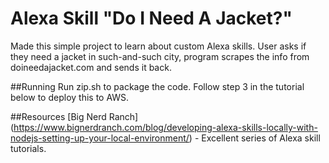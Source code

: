 # Alexa Skill "Do I Need A Jacket?"
Made this simple project to learn about custom Alexa skills. User asks if they need a jacket in such-and-such city, program scrapes the info from doineedajacket.com and sends it back.

##Running
Run zip.sh to package the code. Follow step 3 in the tutorial below to deploy this to AWS.

##Resources
[Big Nerd Ranch] (https://www.bignerdranch.com/blog/developing-alexa-skills-locally-with-nodejs-setting-up-your-local-environment/) - Excellent series of Alexa skill tutorials.

